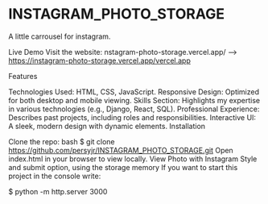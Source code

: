 # INSTAGRAM_PHOTO_STORAGE
A little carrousel for instagram.

Live Demo Visit the website: nstagram-photo-storage.vercel.app/ --> https://instagram-photo-storage.vercel.app/vercel.app

Features

Technologies Used: HTML, CSS, JavaScript.
Responsive Design: Optimized for both desktop and mobile viewing.
Skills Section: Highlights my expertise in various technologies (e.g., Django, React, SQL).
Professional Experience: Describes past projects, including roles and responsibilities.
Interactive UI: A sleek, modern design with dynamic elements.
Installation

Clone the repo: bash $ git clone https://github.com/persyjr/INSTAGRAM_PHOTO_STORAGE.git
Open index.html in your browser to view locally.
View Photo with Instagram Style and submit option,  using the storage memory
If you want to  start this project 
in the console write:

$ python -m http.server 3000
